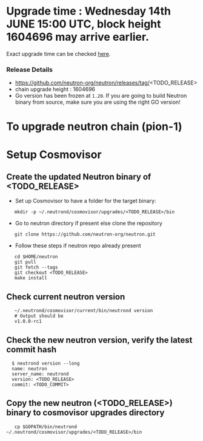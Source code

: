 # Upgrade time : Wednesday 14th JUNE 15:00 UTC, block height 1604696 may arrive earlier.
Exact upgrade time can be checked [here](https://testnet.mintscan.io/neutron-testnet/blocks/1604696).

### Release Details
* https://github.com/neutron-org/neutron/releases/tag/<TODO_RELEASE>
* chain upgrade height : 1604696
* Go version has been frozen at `1.20`. If you are going to build Neutron binary from source, make sure you are using the right GO version!

# To upgrade neutron chain (pion-1)

# Setup Cosmovisor

## Create the updated Neutron binary of <TODO_RELEASE>

* Set up Cosmovisor to have a folder for the target binary:

```shell
   mkdir -p ~/.neutrond/cosmovisor/upgrades/<TODO_RELEASE>/bin
```

* Go to neutron directory if present else clone the repository

```shell
   git clone https://github.com/neutron-org/neutron.git
```

* Follow these steps if neutron repo already present

```shell
   cd $HOME/neutron
   git pull
   git fetch --tags
   git checkout <TODO_RELEASE>
   make install
```

## Check current neutron version
```shell
   ~/.neutrond/cosmovisor/current/bin/neutrond version
   # Output should be
   v1.0.0-rc1
```

## Check the new neutron version, verify the latest commit hash

```shell
  $ neutrond version --long
  name: neutron
  server_name: neutrond
  version: <TODO_RELEASE>
  commit: <TODO_COMMIT>
```

## Copy the new neutron (<TODO_RELEASE>) binary to cosmovisor upgrades directory

```shell
   cp $GOPATH/bin/neutrond ~/.neutrond/cosmovisor/upgrades/<TODO_RELEASE>/bin
```